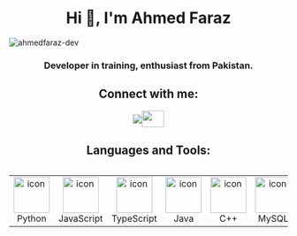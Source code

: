 <h1 align="center">Hi 👋, I'm Ahmed Faraz</h1>

<p align="left"> <img src="https://komarev.com/ghpvc/?username=ahmedfaraz-dev=Profile%20views&color=0e75b6&style=flat" alt="ahmedfaraz-dev" /> </p>
<h3 align="center">Developer in training,  enthusiast from Pakistan.</h3>

<h2 align="center">Connect with me:</h2>
<p align="center">
  <a href="https:="blank"><img align="center" src="
  <a href="https://" target="blank"><img align="center" src="https://raw.githubusercontent.com/rahuldkjain/github-profile-readme-generator/master/src/images/icons/Social/linked-in-alt.svg" alt="" height="30" width="40" /></a>
</p>

<h2 align="center">Languages and Tools:</h2>
<div style="display: flex; align-items: flex-start; align: center">
<table align="center">
  <tr>
    <td align="center" width="96">
        <img src="https://techstack-generator.vercel.app/python-icon.svg" alt="icon" width="65" height="65" />
      <br>Python
    </td>
    <td align="center" width="96">
        <img src="https://techstack-generator.vercel.app/js-icon.svg" alt="icon" width="65" height="65" />
      <br>JavaScript
    </td>
    <td align="center" width="96">
        <img src="https://techstack-generator.vercel.app/ts-icon.svg" alt="icon" width="65" height="65" />
      <br>TypeScript
    </td>
    <td align="center" width="96">
        <img src="https://techstack-generator.vercel.app/java-icon.svg" alt="icon" width="65" height="65" />
      <br>Java
    </td>
    <td align="center" width="96">
        <img src="https://techstack-generator.vercel.app/cpp-icon.svg" alt="icon" width="65" height="65" />
      <br>C++
    </td>
    <td align="center" width="96">
        <img src="https://techstack-generator.vercel.app/mysql-icon.svg" alt="icon" width="65" height="65" />
      <br>MySQL
    </td>
    <td align="center" width="96"> 
        <img src="https://techstack-generator.vercel.app/github-icon.svg" width="65" height="65" alt="Git" />
      <br>Git
    </td>
    <td align="center" width="96">
        <img src="https://techstack-generator.vercel.app/django-icon.svg" width="65" height="65" alt="Django" />
      <br>Django
    </td>            
 </tr>
</table>
</div>
  <div style="display: inline-block; height: 100%;">
    <picture>
      <source media="(prefers-color-scheme: dark)" 
      <source media="(prefers-color-scheme: light)"
      <img align="center" src="https://github-readme-stats.vercel.app/api?username=ahmedfaraz-dev&show_icons=true&theme=dracula&locale=en" alt="ahmedfaraz-dev" style="height: 200px;" />
    </picture>
  </div>
</div>

<div style="text-align: center;">
  <picture>
    <source media="(prefers-color-scheme: dark)" srcset="https://https://github.com/ahmedfaraz-dev/blob/output/github-snake-dark.svg" />
    <source media="(prefers-color-scheme: light)" srcset="https://github.com/github.com/ahmedfaraz-dev/blob/output/github-snake.svg" />
    <img alt="github-snake" src="https://github.com/github.com/ahmedfaraz-dev/blob/output/ocean.gif" />
  </picture>
</div>
